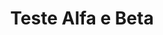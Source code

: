---
layout: default
title: Teste Alfa e Beta
nav_order: 4
has_children: true
description: "Manual e-SUS APS"
permalink: /docs/CDS
last_modified_date: "01/02/2021"
---